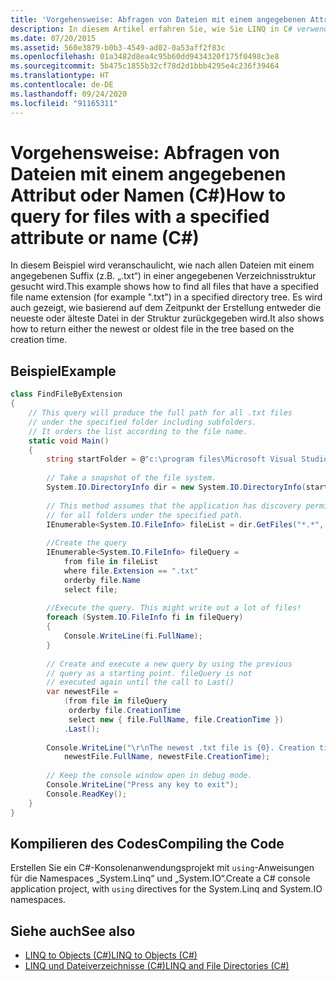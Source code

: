 ```yaml
---
title: 'Vorgehensweise: Abfragen von Dateien mit einem angegebenen Attribut oder Namen (C#)'
description: In diesem Artikel erfahren Sie, wie Sie LINQ in C# verwenden, um Dateien in einer Verzeichnisstruktur zu finden, und entweder die neuste oder die älteste Datei zurückgeben.
ms.date: 07/20/2015
ms.assetid: 560e3879-b0b3-4549-ad02-0a53aff2f83c
ms.openlocfilehash: 01a3482d8ea4c95b60dd9434320f175f0498c3e8
ms.sourcegitcommit: 5b475c1855b32cf78d2d1bbb4295e4c236f39464
ms.translationtype: HT
ms.contentlocale: de-DE
ms.lasthandoff: 09/24/2020
ms.locfileid: "91165311"
---
```

# <a name="how-to-query-for-files-with-a-specified-attribute-or-name-c"></a><span data-ttu-id="3eada-103">Vorgehensweise: Abfragen von Dateien mit einem angegebenen Attribut oder Namen (C#)</span><span class="sxs-lookup"><span data-stu-id="3eada-103">How to query for files with a specified attribute or name (C#)</span></span>

<span data-ttu-id="3eada-104">In diesem Beispiel wird veranschaulicht, wie nach allen Dateien mit einem angegebenen Suffix (z.B. „.txt“) in einer angegebenen Verzeichnisstruktur gesucht wird.</span><span class="sxs-lookup"><span data-stu-id="3eada-104">This example shows how to find all files that have a specified file name extension (for example ".txt") in a specified directory tree.</span></span> <span data-ttu-id="3eada-105">Es wird auch gezeigt, wie basierend auf dem Zeitpunkt der Erstellung entweder die neueste oder älteste Datei in der Struktur zurückgegeben wird.</span><span class="sxs-lookup"><span data-stu-id="3eada-105">It also shows how to return either the newest or oldest file in the tree based on the creation time.</span></span>  
  
## <a name="example"></a><span data-ttu-id="3eada-106">Beispiel</span><span class="sxs-lookup"><span data-stu-id="3eada-106">Example</span></span>  
  
```csharp  
class FindFileByExtension  
{  
    // This query will produce the full path for all .txt files  
    // under the specified folder including subfolders.  
    // It orders the list according to the file name.  
    static void Main()  
    {  
        string startFolder = @"c:\program files\Microsoft Visual Studio 9.0\";  
  
        // Take a snapshot of the file system.  
        System.IO.DirectoryInfo dir = new System.IO.DirectoryInfo(startFolder);  
  
        // This method assumes that the application has discovery permissions  
        // for all folders under the specified path.  
        IEnumerable<System.IO.FileInfo> fileList = dir.GetFiles("*.*", System.IO.SearchOption.AllDirectories);  
  
        //Create the query  
        IEnumerable<System.IO.FileInfo> fileQuery =  
            from file in fileList  
            where file.Extension == ".txt"  
            orderby file.Name  
            select file;  
  
        //Execute the query. This might write out a lot of files!  
        foreach (System.IO.FileInfo fi in fileQuery)  
        {  
            Console.WriteLine(fi.FullName);  
        }  
  
        // Create and execute a new query by using the previous
        // query as a starting point. fileQuery is not
        // executed again until the call to Last()  
        var newestFile =  
            (from file in fileQuery  
             orderby file.CreationTime  
             select new { file.FullName, file.CreationTime })  
            .Last();  
  
        Console.WriteLine("\r\nThe newest .txt file is {0}. Creation time: {1}",  
            newestFile.FullName, newestFile.CreationTime);  
  
        // Keep the console window open in debug mode.  
        Console.WriteLine("Press any key to exit");  
        Console.ReadKey();  
    }  
}  
```  
  
## <a name="compiling-the-code"></a><span data-ttu-id="3eada-107">Kompilieren des Codes</span><span class="sxs-lookup"><span data-stu-id="3eada-107">Compiling the Code</span></span>  

  <span data-ttu-id="3eada-108">Erstellen Sie ein C#-Konsolenanwendungsprojekt mit `using`-Anweisungen für die Namespaces „System.Linq“ und „System.IO“.</span><span class="sxs-lookup"><span data-stu-id="3eada-108">Create a C# console application project, with `using` directives for the System.Linq and System.IO namespaces.</span></span>
  
## <a name="see-also"></a><span data-ttu-id="3eada-109">Siehe auch</span><span class="sxs-lookup"><span data-stu-id="3eada-109">See also</span></span>

- [<span data-ttu-id="3eada-110">LINQ to Objects (C#)</span><span class="sxs-lookup"><span data-stu-id="3eada-110">LINQ to Objects (C#)</span></span>](./linq-to-objects.md)
- [<span data-ttu-id="3eada-111">LINQ und Dateiverzeichnisse (C#)</span><span class="sxs-lookup"><span data-stu-id="3eada-111">LINQ and File Directories (C#)</span></span>](./linq-and-file-directories.md)
